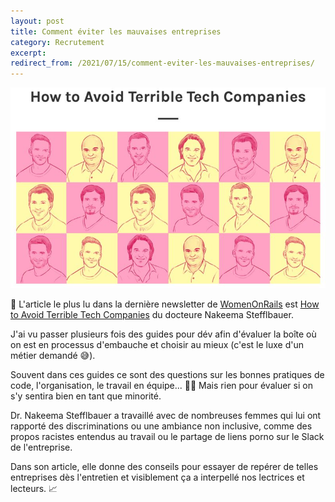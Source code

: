 ```yaml
---
layout: post
title: Comment éviter les mauvaises entreprises
category: Recrutement
excerpt:
redirect_from: /2021/07/15/comment-eviter-les-mauvaises-entreprises/
---
```


![Illustration de tech bros](/images/blog/2021-07/mauvaises_entreprises.jpeg)

👀 L'article le plus lu dans la dernière newsletter de [WomenOnRails](https://womenonrails.substack.com/) est [How to Avoid Terrible Tech Companies](https://peopleofcolorintech.com/articles/how-to-avoid-terrible-tech-companies/) du docteure Nakeema Stefflbauer.

J'ai vu passer plusieurs fois des guides pour dév afin d'évaluer la boîte où on est en processus d'embauche et choisir au mieux (c'est le luxe d'un métier demandé 😅).

Souvent dans ces guides ce sont des questions sur les bonnes pratiques de code, l'organisation, le travail en équipe... 🤷‍♀️ Mais rien pour évaluer si on s'y sentira bien en tant que minorité.

Dr. Nakeema Stefflbauer a travaillé avec de nombreuses femmes qui lui ont rapporté des discriminations ou une ambiance non inclusive, comme des propos racistes entendus au travail ou le partage de liens porno sur le Slack de l'entreprise.

Dans son article, elle donne des conseils pour essayer de repérer de telles entreprises dès l'entretien et visiblement ça a interpellé nos lectrices et lecteurs. 📈
